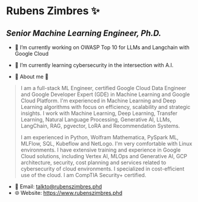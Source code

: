 # Rubens Zimbres ✨

## _Senior Machine Learning Engineer, Ph.D._

- 🔭 I’m currently working on OWASP Top 10 for LLMs and Langchain with Google Cloud

- 🚀 I’m currently learning cybersecurity in the intersection with A.I.

- 👾 About me 👾
> I am a full-stack ML Engineer, certified Google Cloud Data Engineer and Google Developer Expert
> (GDE) in Machine Learning and Google Cloud Platform. I'm experienced in Machine Learning and
> Deep Learning algorithms with focus on efficiency, scalability and strategic insights. I work with
> Machine Learning, Deep Learning, Transfer Learning, Natural Language Processing, Generative
> AI, LLMs, LangChain, RAG, pgvector, LoRA and Recommendation Systems.
>    
> I am experienced in Python, Wolfram Mathematica, PySpark ML, MLFlow, SQL, Kubeflow and
> NetLogo. I'm very comfortable with Linux environments. I have extensive training and experience
> in Google Cloud solutions, including Vertex AI, MLOps and Generative AI, GCP architecture,
> security, cost planning and services related to cybersecurity of cloud environments. I specialized
> in cost-efficient use of the cloud. I am CompTIA Security+ certified.
  
- 📧 Email: talkto@rubenszimbres.phd
- 🌐 Website: https://www.rubenszimbres.phd
